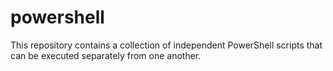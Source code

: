 powershell
==========
This repository contains a collection of independent PowerShell scripts that can be executed separately from one another.


